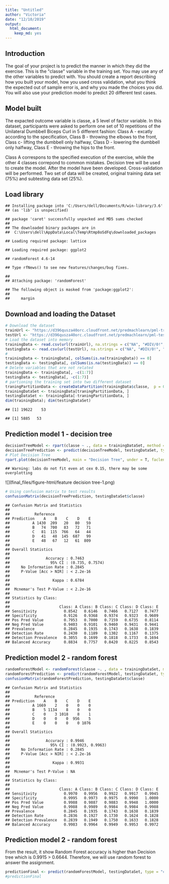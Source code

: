```yaml
---
title: "Untitled"
author: "Victoria"
date: "12/10/2019"
output: 
  html_document: 
    keep_md: yes
---
```





## Introduction

The goal of your project is to predict the manner in which they did the exercise. This is the "classe" variable in the training set. You may use any of the other variables to predict with. You should create a report describing how you built your model, how you used cross validation, what you think the expected out of sample error is, and why you made the choices you did. You will also use your prediction model to predict 20 different test cases.

## Model built
The expacted outcome variable is classe, a 5 level of factor variable. 
In this dataset, participants were asked to perform one set of 10 repetitions of the Unilateral Dumbbell Biceps Curl in 5 different fashion: Class A - excatly according to the specification, Class B - throwing the elbows to the front, Class c- lifting the dumbbell only halfway, Class D - lowering the dumbbell only halfway, Class E - throwing the hips to the front. 

Class A correspons to the specified execution of the exercise, while the other 4 classes correpond to common mistakes. Decision tree will be used to create the model. After the model have been developed. Cross-validation will be performed. Two set of data will be created, original training data set (75%) and subtesting data set (25%). 


## Load library

```
## Installing package into 'C:/Users/dell/Documents/R/win-library/3.6'
## (as 'lib' is unspecified)
```

```
## package 'caret' successfully unpacked and MD5 sums checked
## 
## The downloaded binary packages are in
## 	C:\Users\dell\AppData\Local\Temp\Rtmp8oSdFq\downloaded_packages
```

```
## Loading required package: lattice
```

```
## Loading required package: ggplot2
```

```
## randomForest 4.6-14
```

```
## Type rfNews() to see new features/changes/bug fixes.
```

```
## 
## Attaching package: 'randomForest'
```

```
## The following object is masked from 'package:ggplot2':
## 
##     margin
```

## Download and loading the Dataset

```r
# Download the dataset 
trainUrl <- "https://d396qusza40orc.cloudfront.net/predmachlearn/pml-training.csv"
testUrl <- "https://d396qusza40orc.cloudfront.net/predmachlearn/pml-testing.csv"
# Load the dataset into memory
trainingData <- read.csv(url(trainUrl), na.strings = c("NA", "#DIV/0!", ""))
testingData <- read.csv(url(testUrl), na.strings = c("NA", "#DIV/0!", ""))
#
trainingData <- trainingData[, colSums(is.na(trainingData)) == 0]
testingData <- testingData[, colSums(is.na(testingData)) == 0]
# Delete variables that are not related 
trainingData <- trainingData[, -c(1:7)]
testingData <- testingData[, -c(1:7)]
# partioning the training set into two different dataset
traningPartitionData <- createDataPartition(trainingData$classe,  p = 0.7, list = F)
trainingDataSet <- trainingData[traningPartitionData, ]
testingDataSet <- trainingData[-traningPartitionData, ]
dim(trainingData); dim(testingDataSet)
```

```
## [1] 19622    53
```

```
## [1] 5885   53
```

## Prediction model 1 - decision tree


```r
decisionTreeModel <- rpart(classe ~ ., data = trainingDataSet, method = "class")
decisionTreePrediction <- predict(decisionTreeModel, testingDataSet, type = "class")
# Plot Decision Tree
rpart.plot(decisionTreeModel, main = "Decision Tree", under = T, faclen = 0)
```

```
## Warning: labs do not fit even at cex 0.15, there may be some overplotting
```

![](final_files/figure-html/feature decision tree-1.png)<!-- -->

```r
# Using confusion matrix to test results
confusionMatrix(decisionTreePrediction, testingDataSet$classe)
```

```
## Confusion Matrix and Statistics
## 
##           Reference
## Prediction    A    B    C    D    E
##          A 1430  209   20   80   59
##          B   74  700   83   72   71
##          C   81  115  766   64   44
##          D   41   48  145  687   99
##          E   48   67   12   61  809
## 
## Overall Statistics
##                                          
##                Accuracy : 0.7463         
##                  95% CI : (0.735, 0.7574)
##     No Information Rate : 0.2845         
##     P-Value [Acc > NIR] : < 2.2e-16      
##                                          
##                   Kappa : 0.6784         
##                                          
##  Mcnemar's Test P-Value : < 2.2e-16      
## 
## Statistics by Class:
## 
##                      Class: A Class: B Class: C Class: D Class: E
## Sensitivity            0.8542   0.6146   0.7466   0.7127   0.7477
## Specificity            0.9126   0.9368   0.9374   0.9323   0.9609
## Pos Pred Value         0.7953   0.7000   0.7159   0.6735   0.8114
## Neg Pred Value         0.9403   0.9101   0.9460   0.9431   0.9441
## Prevalence             0.2845   0.1935   0.1743   0.1638   0.1839
## Detection Rate         0.2430   0.1189   0.1302   0.1167   0.1375
## Detection Prevalence   0.3055   0.1699   0.1818   0.1733   0.1694
## Balanced Accuracy      0.8834   0.7757   0.8420   0.8225   0.8543
```


## Prediction model 2 - random forest


```r
randomForestModel <- randomForest(classe ~. , data = trainingDataSet, method = "class")
randomForestPrediction <- predict(randomForestModel, testingDataSet, type = "class")
confusionMatrix(randomForestPrediction, testingDataSet$classe)
```

```
## Confusion Matrix and Statistics
## 
##           Reference
## Prediction    A    B    C    D    E
##          A 1669    2    0    0    0
##          B    5 1134    8    0    0
##          C    0    3 1018    8    1
##          D    0    0    0  956    5
##          E    0    0    0    0 1076
## 
## Overall Statistics
##                                           
##                Accuracy : 0.9946          
##                  95% CI : (0.9923, 0.9963)
##     No Information Rate : 0.2845          
##     P-Value [Acc > NIR] : < 2.2e-16       
##                                           
##                   Kappa : 0.9931          
##                                           
##  Mcnemar's Test P-Value : NA              
## 
## Statistics by Class:
## 
##                      Class: A Class: B Class: C Class: D Class: E
## Sensitivity            0.9970   0.9956   0.9922   0.9917   0.9945
## Specificity            0.9995   0.9973   0.9975   0.9990   1.0000
## Pos Pred Value         0.9988   0.9887   0.9883   0.9948   1.0000
## Neg Pred Value         0.9988   0.9989   0.9984   0.9984   0.9988
## Prevalence             0.2845   0.1935   0.1743   0.1638   0.1839
## Detection Rate         0.2836   0.1927   0.1730   0.1624   0.1828
## Detection Prevalence   0.2839   0.1949   0.1750   0.1633   0.1828
## Balanced Accuracy      0.9983   0.9964   0.9949   0.9953   0.9972
```


## Prediction model 2 - random forest
From the result, it show Random Forest accuracy is higher than Decision tree which is 0.9915  > 0.6644. Therefore, we will use random forest to answer the assignment. 


```r
predictionFinal <- predict(randomForestModel, testingDataSet, type = "class")
#predictionFinal
```
